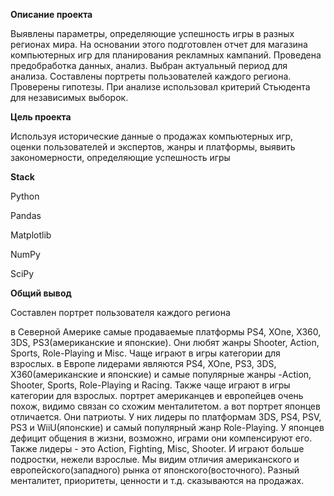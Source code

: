 **Описание проекта**

Выявлены параметры, определяющие успешность игры в разных регионах мира. На основании этого подготовлен отчет для магазина компьютерных игр для планирования
рекламных кампаний. Проведена предобработка данных, анализ. Выбран актуальный период для анализа. Составлены портреты пользователей каждого региона. Проверены
гипотезы. При анализе использовал критерий Стьюдента для независимых выборок.

**Цель проекта**

Используя исторические данные о продажах компьютерных игр, оценки пользователей и экспертов, жанры и платформы, выявить закономерности, определяющие успешность игры 

**Stack**

Python

Pandas

Matplotlib

NumPy

SciPy

**Общий вывод**

Составлен портрет пользователя каждого региона

в Северной Америке самые продаваемые платформы PS4, XOne, X360, 3DS, PS3(американские и японские). Они любят жанры Shooter, Action, Sports, Role-Playing и Misc. Чаще играют в игры категории для взрослых.
в Европе лидерами являются PS4, XOne, PS3, 3DS, X360(американские и японские) и самые популярные жанры -Action, Shooter, Sports, Role-Playing и Racing. Также чаще играют в игры категории для взрослых.
портрет американцев и европейцев очень похож, видимо связан со схожим менталитетом.
а вот портрет японцев отличается. Они патриоты. У них лидеры по платформам 3DS, PS4, PSV, PS3 и WiiU(японские) и самый популярный жанр Role-Playing. У японцев дефицит общения в жизни, возможно, играми они компенсируют его. Также лидеры - это Action, Fighting, Misc, Shooter. И играют больше подростки, нежели взрослые.
Мы видим отличия американского и европейского(западного) рынка от японского(восточного). Разный менталитет, приоритеты, ценности и т.д. сказываются на продажах.
